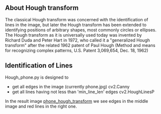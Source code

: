 ## About Hough transform

The classical Hough transform was concerned with the identification of lines in the image,
but later the Hough transform has been extended to identifying positions of arbitrary shapes,
most commonly circles or ellipses. The Hough transform as it is universally used today 
was invented by Richard Duda and Peter Hart in 1972, who called it a "generalized Hough transform" 
after the related 1962 patent of Paul Hough (Method and means for recognizing complex patterns, 
U.S. Patent 3,069,654, Dec. 18, 1962)

## Identification of Lines 
Hough_phone.py is designed to
  * get all edges in the image (currently phone.jpg)
        cv2.Canny
  * get all lines having not less than 'min_line_len' edges
        cv2.HoughLinesP

In the result image [phone_hough_transform](https://github.com/Rafael1s/Computer-Vision-Udacity/blob/master/Algorithm-HoughTransform/phone_hough_transform.JPG) we see 
edges in the middle image and red lines in the right one.    		
